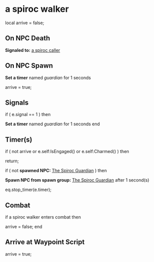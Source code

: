 # a spiroc walker
local arrive = false;

## On NPC Death

**Signaled to:**  [a spiroc caller](/npc/71015)
## On NPC Spawn

**Set a timer** named *guardian* for 1 seconds

arrive = true;
## Signals

if ( e.signal == 1 ) then


**Set a timer** named *guardian* for 1 seconds
end

## Timer(s)

if ( not arrive or e.self:IsEngaged() or e.self:Charmed() ) then


return;



if ( not **spawned NPC:**  [The Spiroc Guardian](/npc/71013) ) then 


**Spawn NPC from spawn group:** [The Spiroc Guardian](/npc/364319) after 1 second(s)

eq.stop_timer(e.timer);
## Combat

if  a spiroc walker enters combat  then


arrive = false;
end

## Arrive at Waypoint Script

arrive = true;
